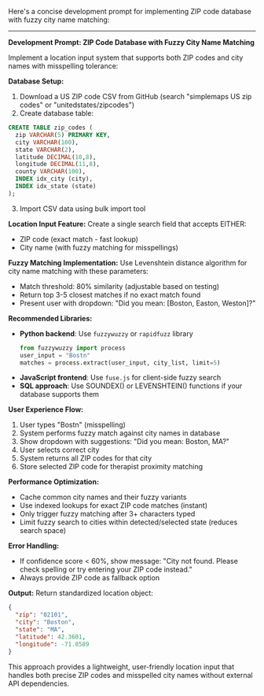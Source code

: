 Here's a concise development prompt for implementing ZIP code database with fuzzy city name matching:

---

**Development Prompt: ZIP Code Database with Fuzzy City Name Matching**

Implement a location input system that supports both ZIP codes and city names with misspelling tolerance:

**Database Setup:**
1. Download a US ZIP code CSV from GitHub (search "simplemaps US zip codes" or "unitedstates/zipcodes")
2. Create database table:
```sql
CREATE TABLE zip_codes (
  zip VARCHAR(5) PRIMARY KEY,
  city VARCHAR(100),
  state VARCHAR(2),
  latitude DECIMAL(10,8),
  longitude DECIMAL(11,8),
  county VARCHAR(100),
  INDEX idx_city (city),
  INDEX idx_state (state)
);
```
3. Import CSV data using bulk import tool

**Location Input Feature:**
Create a single search field that accepts EITHER:
- ZIP code (exact match - fast lookup)
- City name (with fuzzy matching for misspellings)

**Fuzzy Matching Implementation:**
Use Levenshtein distance algorithm for city name matching with these parameters:
- Match threshold: 80% similarity (adjustable based on testing)
- Return top 3-5 closest matches if no exact match found
- Present user with dropdown: "Did you mean: [Boston, Easton, Weston]?"

**Recommended Libraries:**
- **Python backend**: Use `fuzzywuzzy` or `rapidfuzz` library
  ```python
  from fuzzywuzzy import process
  user_input = "Bostn"
  matches = process.extract(user_input, city_list, limit=5)
  ```
- **JavaScript frontend**: Use `fuse.js` for client-side fuzzy search
- **SQL approach**: Use SOUNDEX() or LEVENSHTEIN() functions if your database supports them

**User Experience Flow:**
1. User types "Bostn" (misspelling)
2. System performs fuzzy match against city names in database
3. Show dropdown with suggestions: "Did you mean: Boston, MA?"
4. User selects correct city
5. System returns all ZIP codes for that city
6. Store selected ZIP code for therapist proximity matching

**Performance Optimization:**
- Cache common city names and their fuzzy variants
- Use indexed lookups for exact ZIP code matches (instant)
- Only trigger fuzzy matching after 3+ characters typed
- Limit fuzzy search to cities within detected/selected state (reduces search space)

**Error Handling:**
- If confidence score < 60%, show message: "City not found. Please check spelling or try entering your ZIP code instead."
- Always provide ZIP code as fallback option

**Output:**
Return standardized location object:
```json
{
  "zip": "02101",
  "city": "Boston",
  "state": "MA",
  "latitude": 42.3601,
  "longitude": -71.0589
}
```

This approach provides a lightweight, user-friendly location input that handles both precise ZIP codes and misspelled city names without external API dependencies.
